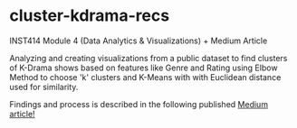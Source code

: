 # cluster-kdrama-recs

INST414 Module 4 (Data Analytics &amp; Visualizations) + Medium Article

Analyzing and creating visualizations from a public dataset to find clusters of K-Drama shows based on features like Genre and Rating using Elbow Method to choose 'k' clusters and K-Means with with Euclidean distance used for similarity.

Findings and process is described in the following published [Medium article!](https://medium.com/inst414-data-science-tech/how-content-platforms-can-better-categorize-k-dramas-for-recommendations-25c414c2004e)
